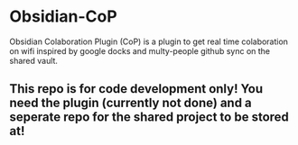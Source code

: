# Obsidian-CoP
Obsidian Colaboration Plugin (CoP) is a plugin to get real time colaboration on wifi inspired by google docks and multy-people github sync on the shared vault.
## This repo is for code development only! You need the plugin (currently not done) and a seperate repo for the shared project to be stored at!
